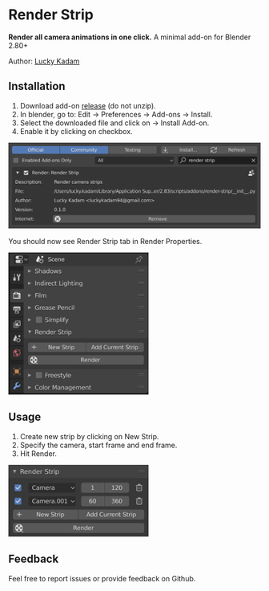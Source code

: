 # Render Strip
**Render all camera animations in one click.** A minimal add-on for Blender 2.80+

Author: [Lucky Kadam](https://twitter.com/luckykadam94)

## Installation

1. Download add-on [release](https://github.com/luckykadam/render-strip/releases/download/0.1.0/render-strip-0.1.0.zip) (do not unzip).
2. In blender, go to: Edit -> Preferences -> Add-ons -> Install.
3. Select the downloaded file and click on -> Install Add-on.
4. Enable it by clicking on checkbox.

<img width=640 src="images/installation.png">

You should now see Render Strip tab in Render Properties.

<img width=280 src="images/properties.png">

## Usage

1. Create new strip by clicking on New Strip.
2. Specify the camera, start frame and end frame.
3. Hit Render.

<img width=280 src="images/strip.png">

## Feedback

Feel free to report issues or provide feedback on Github.
